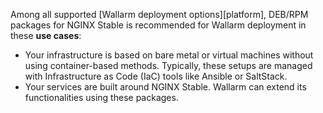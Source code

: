 Among all supported [Wallarm deployment options][platform], DEB/RPM packages for NGINX Stable is recommended for Wallarm deployment in these **use cases**:

* Your infrastructure is based on bare metal or virtual machines without using container-based methods. Typically, these setups are managed with Infrastructure as Code (IaC) tools like Ansible or SaltStack.
* Your services are built around NGINX Stable. Wallarm can extend its functionalities using these packages.
